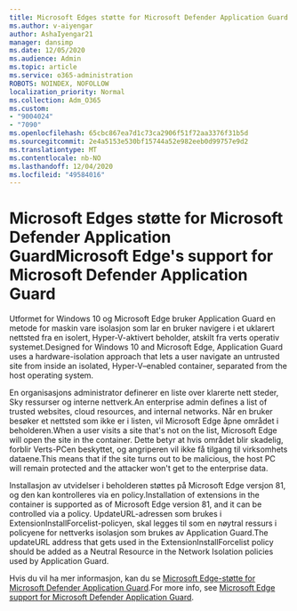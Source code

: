 ```yaml
---
title: Microsoft Edges støtte for Microsoft Defender Application Guard
ms.author: v-aiyengar
author: AshaIyengar21
manager: dansimp
ms.date: 12/05/2020
ms.audience: Admin
ms.topic: article
ms.service: o365-administration
ROBOTS: NOINDEX, NOFOLLOW
localization_priority: Normal
ms.collection: Adm_O365
ms.custom:
- "9004024"
- "7090"
ms.openlocfilehash: 65cbc867ea7d1c73ca2906f51f72aa3376f31b5d
ms.sourcegitcommit: 2e4a5153e530bf15744a52e982eeb0d99757e9d2
ms.translationtype: MT
ms.contentlocale: nb-NO
ms.lasthandoff: 12/04/2020
ms.locfileid: "49584016"
---
```

# <a name="microsoft-edges-support-for-microsoft-defender-application-guard"></a><span data-ttu-id="52a1e-102">Microsoft Edges støtte for Microsoft Defender Application Guard</span><span class="sxs-lookup"><span data-stu-id="52a1e-102">Microsoft Edge's support for Microsoft Defender Application Guard</span></span>

<span data-ttu-id="52a1e-103">Utformet for Windows 10 og Microsoft Edge bruker Application Guard en metode for maskin vare isolasjon som lar en bruker navigere i et uklarert nettsted fra en isolert, Hyper-V-aktivert beholder, atskilt fra verts operativ systemet.</span><span class="sxs-lookup"><span data-stu-id="52a1e-103">Designed for Windows 10 and Microsoft Edge, Application Guard uses a hardware-isolation approach that lets a user navigate an untrusted site from inside an isolated, Hyper-V–enabled container, separated from the host operating system.</span></span>

<span data-ttu-id="52a1e-104">En organisasjons administrator definerer en liste over klarerte nett steder, Sky ressurser og interne nettverk.</span><span class="sxs-lookup"><span data-stu-id="52a1e-104">An enterprise admin defines a list of trusted websites, cloud resources, and internal networks.</span></span> <span data-ttu-id="52a1e-105">Når en bruker besøker et nettsted som ikke er i listen, vil Microsoft Edge åpne området i beholderen.</span><span class="sxs-lookup"><span data-stu-id="52a1e-105">When a user visits a site that's not on the list, Microsoft Edge will open the site in the container.</span></span> <span data-ttu-id="52a1e-106">Dette betyr at hvis området blir skadelig, forblir Verts-PCen beskyttet, og angriperen vil ikke få tilgang til virksomhets dataene.</span><span class="sxs-lookup"><span data-stu-id="52a1e-106">This means that if the site turns out to be malicious, the host PC will remain protected and the attacker won't get to the enterprise data.</span></span>

<span data-ttu-id="52a1e-107">Installasjon av utvidelser i beholderen støttes på Microsoft Edge versjon 81, og den kan kontrolleres via en policy.</span><span class="sxs-lookup"><span data-stu-id="52a1e-107">Installation of extensions in the container is supported as of Microsoft Edge version 81, and it can be controlled via a policy.</span></span> <span data-ttu-id="52a1e-108">UpdateURL-adressen som brukes i ExtensionInstallForcelist-policyen, skal legges til som en nøytral ressurs i policyene for nettverks isolasjon som brukes av Application Guard.</span><span class="sxs-lookup"><span data-stu-id="52a1e-108">The updateURL address that gets used in the ExtensionInstallForcelist policy should be added as a Neutral Resource in the Network Isolation policies used by Application Guard.</span></span>

<span data-ttu-id="52a1e-109">Hvis du vil ha mer informasjon, kan du se [Microsoft Edge-støtte for Microsoft Defender Application Guard](https://go.microsoft.com/fwlink/?linkid=2134229).</span><span class="sxs-lookup"><span data-stu-id="52a1e-109">For more info, see [Microsoft Edge support for Microsoft Defender Application Guard](https://go.microsoft.com/fwlink/?linkid=2134229).</span></span>
